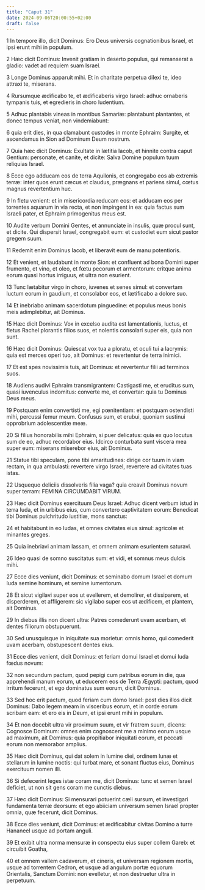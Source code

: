 ```yaml
---
title: "Caput 31"
date: 2024-09-06T20:00:55+02:00
draft: false
---
```



1 In tempore illo, dicit Dominus: Ero Deus universis cognationibus Israel, et ipsi erunt mihi in populum.

2 Hæc dicit Dominus: Invenit gratiam in deserto populus, qui remanserat a gladio: vadet ad requiem suam Israel.

3 Longe Dominus apparuit mihi. Et in charitate perpetua dilexi te, ideo attraxi te, miserans.

4 Rursumque ædificabo te, et ædificaberis virgo Israel: adhuc ornaberis tympanis tuis, et egredieris in choro ludentium.

5 Adhuc plantabis vineas in montibus Samariæ: plantabunt plantantes, et donec tempus veniat, non vindemiabunt:

6 quia erit dies, in qua clamabunt custodes in monte Ephraim: Surgite, et ascendamus in Sion ad Dominum Deum nostrum.

7 Quia hæc dicit Dominus: Exultate in lætitia Iacob, et hinnite contra caput Gentium: personate, et canite, et dicite: Salva Domine populum tuum reliquias Israel.

8 Ecce ego adducam eos de terra Aquilonis, et congregabo eos ab extremis terræ: inter quos erunt cæcus et claudus, prægnans et pariens simul, cœtus magnus revertentium huc.

9 In fletu venient: et in misericordia reducam eos: et adducam eos per torrentes aquarum in via recta, et non impingent in ea: quia factus sum Israeli pater, et Ephraim primogenitus meus est.

10 Audite verbum Domini Gentes, et annunciate in insulis, quæ procul sunt, et dicite. Qui dispersit Israel, congregabit eum: et custodiet eum sicut pastor gregem suum.

11 Redemit enim Dominus Iacob, et liberavit eum de manu potentioris.

12 Et venient, et laudabunt in monte Sion: et confluent ad bona Domini super frumento, et vino, et oleo, et fœtu pecorum et armentorum: eritque anima eorum quasi hortus irriguus, et ultra non esurient.

13 Tunc lætabitur virgo in choro, iuvenes et senes simul: et convertam luctum eorum in gaudium, et consolabor eos, et lætificabo a dolore suo.

14 Et inebriabo animam sacerdotum pinguedine: et populus meus bonis meis adimplebitur, ait Dominus.

15 Hæc dicit Dominus: Vox in excelso audita est lamentationis, luctus, et fletus Rachel plorantis filios suos, et nolentis consolari super eis, quia non sunt.

16 Hæc dicit Dominus: Quiescat vox tua a ploratu, et oculi tui a lacrymis: quia est merces operi tuo, ait Dominus: et revertentur de terra inimici.

17 Et est spes novissimis tuis, ait Dominus: et revertentur filii ad terminos suos.

18 Audiens audivi Ephraim transmigrantem: Castigasti me, et eruditus sum, quasi iuvenculus indomitus: converte me, et convertar: quia tu Dominus Deus meus.

19 Postquam enim convertisti me, egi pœnitentiam: et postquam ostendisti mihi, percussi femur meum. Confusus sum, et erubui, quoniam sustinui opprobrium adolescentiæ meæ.

20 Si filius honorabilis mihi Ephraim, si puer delicatus: quia ex quo locutus sum de eo, adhuc recordabor eius. Idcirco conturbata sunt viscera mea super eum: miserans miserebor eius, ait Dominus.

21 Statue tibi speculam, pone tibi amaritudines: dirige cor tuum in viam rectam, in qua ambulasti: revertere virgo Israel, revertere ad civitates tuas istas.

22 Usquequo deliciis dissolveris filia vaga? quia creavit Dominus novum super terram: FEMINA CIRCUMDABIT VIRUM.

23 Hæc dicit Dominus exercituum Deus Israel: Adhuc dicent verbum istud in terra Iuda, et in urbibus eius, cum convertero captivitatem eorum: Benedicat tibi Dominus pulchritudo iustitiæ, mons sanctus:

24 et habitabunt in eo Iudas, et omnes civitates eius simul: agricolæ et minantes greges.

25 Quia inebriavi animam lassam, et omnem animam esurientem saturavi.

26 Ideo quasi de somno suscitatus sum: et vidi, et somnus meus dulcis mihi.

27 Ecce dies veniunt, dicit Dominus: et seminabo domum Israel et domum Iuda semine hominum, et semine iumentorum.

28 Et sicut vigilavi super eos ut evellerem, et demolirer, et dissiparem, et disperderem, et affligerem: sic vigilabo super eos ut ædificem, et plantem, ait Dominus.

29 In diebus illis non dicent ultra: Patres comederunt uvam acerbam, et dentes filiorum obstupuerunt.

30 Sed unusquisque in iniquitate sua morietur: omnis homo, qui comederit uvam acerbam, obstupescent dentes eius.

31 Ecce dies venient, dicit Dominus: et feriam domui Israel et domui Iuda fœdus novum:

32 non secundum pactum, quod pepigi cum patribus eorum in die, qua apprehendi manum eorum, ut educerem eos de Terra Ægypti: pactum, quod irritum fecerunt, et ego dominatus sum eorum, dicit Dominus.

33 Sed hoc erit pactum, quod feriam cum domo Israel: post dies illos dicit Dominus: Dabo legem meam in visceribus eorum, et in corde eorum scribam eam: et ero eis in Deum, et ipsi erunt mihi in populum.

34 Et non docebit ultra vir proximum suum, et vir fratrem suum, dicens: Cognosce Dominum: omnes enim cognoscent me a minimo eorum usque ad maximum, ait Dominus: quia propitiabor iniquitati eorum, et peccati eorum non memorabor amplius.

35 Hæc dicit Dominus, qui dat solem in lumine diei, ordinem lunæ et stellarum in lumine noctis: qui turbat mare, et sonant fluctus eius, Dominus exercituum nomen illi.

36 Si defecerint leges istæ coram me, dicit Dominus: tunc et semen Israel deficiet, ut non sit gens coram me cunctis diebus.

37 Hæc dicit Dominus: Si mensurari potuerint cæli sursum, et investigari fundamenta terræ deorsum: et ego abiiciam universum semen Israel propter omnia, quæ fecerunt, dicit Dominus.

38 Ecce dies veniunt, dicit Dominus: et ædificabitur civitas Domino a turre Hananeel usque ad portam anguli.

39 Et exibit ultra norma mensuræ in conspectu eius super collem Gareb: et circuibit Goatha,

40 et omnem vallem cadaverum, et cineris, et universam regionem mortis, usque ad torrentem Cedron, et usque ad angulum portæ equorum Orientalis, Sanctum Domini: non evelletur, et non destruetur ultra in perpetuum.

